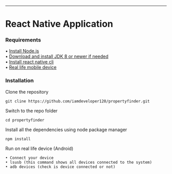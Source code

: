 ----------

# React Native Application

### Requirements

• [Install Node.js](https://nodejs.org/en/download/package-manager/)  
• [Download and install JDK 8 or newer if needed](http://www.oracle.com/technetwork/java/javase/downloads/jdk8-downloads-2133151.html)  
• [Install react native cli](https://www.npmjs.com/package/react-native-cli)  
• [Real life mobile device](https://reactnative.dev/docs/running-on-device)

### Installation

Clone the repository

    git cline https://github.com/iamdeveloper120/propertyfinder.git

Switch to the repo folder

    cd propertyfinder

Install all the dependencies using node package manager

    npm install

Run on real life device (Android)  

    • Connect your device  
    • lsusb (this command shows all devices connected to the system)  
    • adb devices (check is device connected or not)

